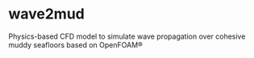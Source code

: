# wave2mud
Physics-based CFD model to simulate wave propagation over cohesive muddy seafloors based on OpenFOAM®
